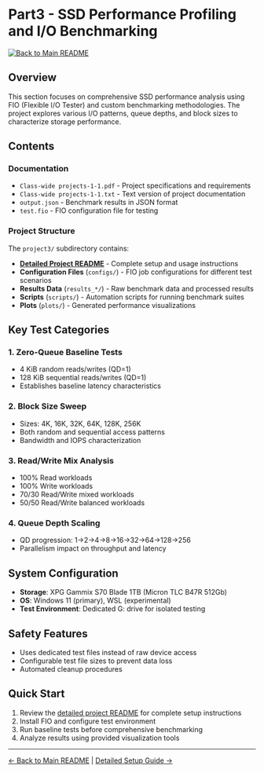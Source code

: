 # Part3 - SSD Performance Profiling and I/O Benchmarking

[![Back to Main README](https://img.shields.io/badge/Back%20to-Main%20README-blue)](../README.md)

## Overview
This section focuses on comprehensive SSD performance analysis using FIO (Flexible I/O Tester) and custom benchmarking methodologies. The project explores various I/O patterns, queue depths, and block sizes to characterize storage performance.

## Contents

### Documentation
- `Class-wide projects-1-1.pdf` - Project specifications and requirements
- `Class-wide projects-1-1.txt` - Text version of project documentation
- `output.json` - Benchmark results in JSON format
- `test.fio` - FIO configuration file for testing

### Project Structure
The `project3/` subdirectory contains:
- [**Detailed Project README**](./project3/README.md) - Complete setup and usage instructions
- **Configuration Files** (`configs/`) - FIO job configurations for different test scenarios
- **Results Data** (`results_*/`) - Raw benchmark data and processed results
- **Scripts** (`scripts/`) - Automation scripts for running benchmark suites
- **Plots** (`plots/`) - Generated performance visualizations

## Key Test Categories

### 1. Zero-Queue Baseline Tests
- 4 KiB random reads/writes (QD=1)
- 128 KiB sequential reads/writes (QD=1)
- Establishes baseline latency characteristics

### 2. Block Size Sweep
- Sizes: 4K, 16K, 32K, 64K, 128K, 256K
- Both random and sequential access patterns
- Bandwidth and IOPS characterization

### 3. Read/Write Mix Analysis
- 100% Read workloads
- 100% Write workloads  
- 70/30 Read/Write mixed workloads
- 50/50 Read/Write balanced workloads

### 4. Queue Depth Scaling
- QD progression: 1→2→4→8→16→32→64→128→256
- Parallelism impact on throughput and latency

## System Configuration
- **Storage**: XPG Gammix S70 Blade 1TB (Micron TLC B47R 512Gb)
- **OS**: Windows 11 (primary), WSL (experimental)
- **Test Environment**: Dedicated G: drive for isolated testing

## Safety Features
- Uses dedicated test files instead of raw device access
- Configurable test file sizes to prevent data loss
- Automated cleanup procedures

## Quick Start
1. Review the [detailed project README](./project3/README.md) for complete setup instructions
2. Install FIO and configure test environment
3. Run baseline tests before comprehensive benchmarking
4. Analyze results using provided visualization tools

---
[← Back to Main README](../README.md) | [Detailed Setup Guide →](./project3/README.md)